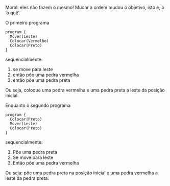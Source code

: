 Moral: eles não fazem o mesmo! Mudar a ordem mudou o objetivo, isto é, o ‘o quê’.

O primeiro programa


```gobstones
program {
  Mover(Leste)
  Colocar(Vermelho)
  Colocar(Preto)
}
```
sequencialmente:

1. se move para leste
1. então põe uma pedra vermelha
1. então põe uma pedra preta

Ou seja, coloque uma pedra vermelha e uma pedra preta a leste da posição inicial.

Enquanto o segundo programa

```gobstones
program {
  Colocar(Preto)
  Mover(Leste)
  Colocar(Preto)
}
```
sequencialmente:

1. Põe uma pedra preta
1. Se move para leste
1. Então põe uma pedra vermelha

Ou seja: põe uma pedra preta na posição inicial e uma pedra vermelha a leste da pedra preta.